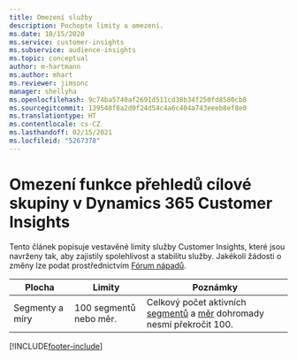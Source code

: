 ```yaml
---
title: Omezení služby
description: Pochopte limity a omezení.
ms.date: 10/15/2020
ms.service: customer-insights
ms.subservice: audience-insights
ms.topic: conceptual
author: m-hartmann
ms.author: mhart
ms.reviewer: jimsonc
manager: shellyha
ms.openlocfilehash: 9c74ba5740af2691d511cd38b34f250fd8580cb8
ms.sourcegitcommit: 139548f8a2d0f24d54c4a6c404a743eeeb8ef8e0
ms.translationtype: HT
ms.contentlocale: cs-CZ
ms.lasthandoff: 02/15/2021
ms.locfileid: "5267378"
---
```

# <a name="service-limits-in-dynamics-365-customer-insights-audience-insights-capability"></a>Omezení funkce přehledů cílové skupiny v Dynamics 365 Customer Insights

Tento článek popisuje vestavěné limity služby Customer Insights, které jsou navrženy tak, aby zajistily spolehlivost a stabilitu služby. Jakékoli žádosti o změny lze podat prostřednictvím [Fórum nápadů](https://go.microsoft.com/fwlink/?linkid=2074172). 
 
| Plocha  | Limity  | Poznámky |
|-------------|---------------------------------------------------------------------|---------------------------------------------------------------------|
| Segmenty a míry | 100 segmentů nebo měr. | Celkový počet aktivních [segmentů](segments.md) a [měr](measures.md) dohromady nesmí překročit 100.  |


[!INCLUDE[footer-include](../includes/footer-banner.md)]